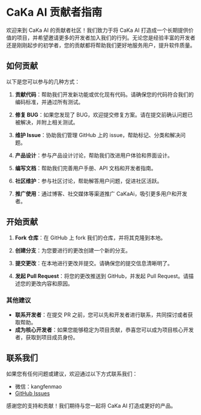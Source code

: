 # CaKa AI 贡献者指南

欢迎来到 CaKa AI 的贡献者社区！我们致力于将 CaKa AI 打造成一个长期提供价值的项目，并希望邀请更多的开发者加入我们的行列。无论您是经验丰富的开发者还是刚刚起步的初学者，您的贡献都将帮助我们更好地服务用户，提升软件质量。

## 如何贡献

以下是您可以参与的几种方式：

1. **贡献代码**：帮助我们开发新功能或优化现有代码。请确保您的代码符合我们的编码标准，并通过所有测试。

2. **修复 BUG**：如果您发现了 BUG，欢迎提交修复方案。请在提交前确认问题已被解决，并附上相关测试。

3. **维护 Issue**：协助我们管理 GitHub 上的 issue，帮助标记、分类和解决问题。

4. **产品设计**：参与产品设计讨论，帮助我们改进用户体验和界面设计。

5. **编写文档**：帮助我们完善用户手册、API 文档和开发者指南。

6. **社区维护**：参与社区讨论，帮助解答用户问题，促进社区活跃。

7. **推广使用**：通过博客、社交媒体等渠道推广 CaKaAi，吸引更多用户和开发者。

## 开始贡献

1. **Fork 仓库**：在 GitHub 上 fork 我们的仓库，并将其克隆到本地。

2. **创建分支**：为您要进行的更改创建一个新的分支。

3. **提交更改**：在本地进行更改并提交。请确保您的提交信息清晰明了。

4. **发起 Pull Request**：将您的更改推送到 GitHub，并发起 Pull Request。请描述您的更改内容和原因。

### 其他建议

- **联系开发者**：在提交 PR 之前，您可以先和开发者进行联系，共同探讨或者获取帮助。
- **成为核心开发者**：如果您能够稳定为项目贡献，恭喜您可以成为项目核心开发者，获取到项目成员身份。

## 联系我们

如果您有任何问题或建议，欢迎通过以下方式联系我们：

- 微信：kangfenmao
- [GitHub Issues](https://github.com/kangfenmao/cherry-studio/issues)

感谢您的支持和贡献！我们期待与您一起将 CaKa AI 打造成更好的产品。
